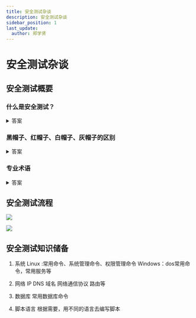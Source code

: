```yaml
---
title: 安全测试杂谈
description: 安全测试杂谈
sidebar_position: 1
last_update:
  author: 郑学贤
---
```

# 安全测试杂谈

## 安全测试概要

### 什么是安全测试？

<details>
<summary>答案</summary>
黑客？
简单的说安全测试是为了发现系统所有可能的安全隐患为出发点，并指导及修复安全缺陷。

</details>

### 黑帽子、红帽子、白帽子、灰帽子的区别

<details>
<summary>答案</summary>

黑帽子：利用软件、系统、硬件漏洞，以达到谋利、技术炫耀、发泄的人

红帽子：是指维护国家利益，利用网络技术入侵别国的系统，为国家争光的人

白帽子：描述的是正面的黑客,他可以识别计算机系统或网络系统中的安全漏洞，但并不会恶意去利用，而是公布其漏洞。这样，系统将可以在被其他人（例如黑帽子）利用之前来修补漏洞

灰帽子：擅长攻击技术，但不轻易造成破坏，他们精通攻击与防御，同时头脑里具有信息安全体系的宏观意识；

</details>

### 专业术语

<details>
<summary>答案</summary>

肉鸡：被黑客随意控制的计算机
木马：伪装成了正常程序，获取系统的整个控制权限
加壳：通过特殊的算法，将EXE或DLL动态链接库文件的编码进行改变，甚至躲过杀毒软件免杀
花指令：用汇编语言变病毒给伪装起来
webshell：用脚本语言写的后门
exp：利用工具
poc：验证漏洞

</details>

## 安全测试流程

![](@site/static/img/test_img/2022-07-31-21-29-46.png)

![](@site/static/img/test_img/2022-07-31-21-30-53.png)

## 安全测试知识储备

1. 系统
Linux :常用命令、系统管理命令、权限管理命令
Windows：dos常用命令，常用服务等

2. 网络
IP  DNS  域名  网络通信协议 路由等

3. 数据库
常用数据库命令

4. 脚本语言
根据需要，用不同的语言去编写脚本
